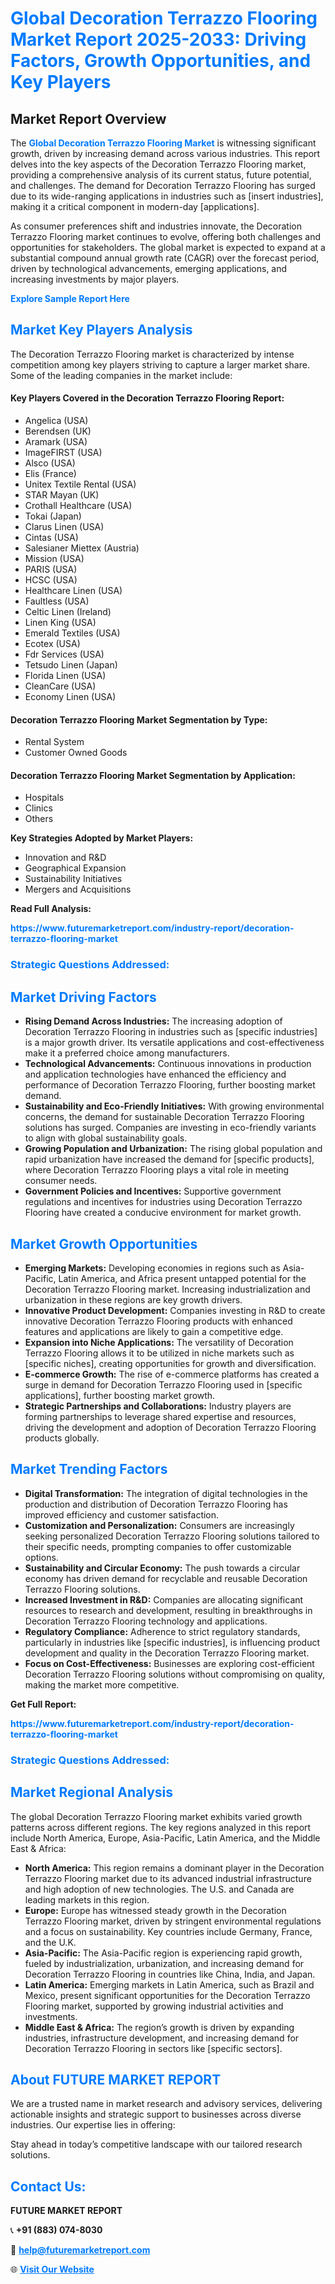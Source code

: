 <h1 style="color: #007BFF;">Global Decoration Terrazzo Flooring Market Report 2025-2033: Driving Factors, Growth Opportunities, and Key Players</h1>

<section id="overview">
<h2>Market Report Overview</h2>
<p>The <a href="https://www.futuremarketreport.com/industry-report/decoration-terrazzo-flooring-market" style="color: #007BFF; text-decoration: none;"><strong>Global Decoration Terrazzo Flooring Market</strong></a> is witnessing significant growth, driven by increasing demand across various industries. This report delves into the key aspects of the Decoration Terrazzo Flooring market, providing a comprehensive analysis of its current status, future potential, and challenges. The demand for Decoration Terrazzo Flooring has surged due to its wide-ranging applications in industries such as [insert industries], making it a critical component in modern-day [applications].</p>
<p>As consumer preferences shift and industries innovate, the Decoration Terrazzo Flooring market continues to evolve, offering both challenges and opportunities for stakeholders. The global market is expected to expand at a substantial compound annual growth rate (CAGR) over the forecast period, driven by technological advancements, emerging applications, and increasing investments by major players.</p>
</section>

<section id="overview">
<p><a href="https://www.futuremarketreport.com/request-sample/reportId=37185" style="color: #007BFF; text-decoration: none;"><strong>Explore Sample Report Here</strong></a></p>
</section>

<section id="key-players">
<h2 style="color: #007BFF;">Market Key Players Analysis</h2>
<p>The Decoration Terrazzo Flooring market is characterized by intense competition among key players striving to capture a larger market share. Some of the leading companies in the market include:</p>
<h4>Key Players Covered in the Decoration Terrazzo Flooring Report:</h4>
<ul><li>Angelica (USA)</li><li>Berendsen (UK)</li><li>Aramark (USA)</li><li>ImageFIRST (USA)</li><li>Alsco (USA)</li><li>Elis (France)</li><li>Unitex Textile Rental (USA)</li><li>STAR Mayan (UK)</li><li>Crothall Healthcare (USA)</li><li>Tokai (Japan)</li><li>Clarus Linen (USA)</li><li>Cintas (USA)</li><li>Salesianer Miettex (Austria)</li><li>Mission (USA)</li><li>PARIS (USA)</li><li>HCSC (USA)</li><li>Healthcare Linen (USA)</li><li>Faultless (USA)</li><li>Celtic Linen (Ireland)</li><li>Linen King (USA)</li><li>Emerald Textiles (USA)</li><li>Ecotex (USA)</li><li>Fdr Services (USA)</li><li>Tetsudo Linen (Japan)</li><li>Florida Linen (USA)</li><li>CleanCare (USA)</li><li>Economy Linen (USA)</li></ul>
<h4>Decoration Terrazzo Flooring Market Segmentation by Type:</h4>
<ul><li>Rental System</li><li>Customer Owned Goods</li></ul>

<h4>Decoration Terrazzo Flooring Market Segmentation by Application:</h4>
<ul><li>Hospitals</li><li>Clinics</li><li>Others</li></ul>
<p><strong>Key Strategies Adopted by Market Players:</strong></p>
<ul>
<li>Innovation and R&D</li>
<li>Geographical Expansion</li>
<li>Sustainability Initiatives</li>
<li>Mergers and Acquisitions</li>
</ul>
</section>

<section>
<p><strong>Read Full Analysis: </strong></p><a href="https://www.futuremarketreport.com/industry-report/decoration-terrazzo-flooring-market" style="color: #007BFF; text-decoration: none;"><strong>https://www.futuremarketreport.com/industry-report/decoration-terrazzo-flooring-market</strong></a>
<h3 style="color: #007BFF;">Strategic Questions Addressed:</h3>
</section>

<section id="driving-factors">
<h2 style="color: #007BFF;">Market Driving Factors</h2>
<ul>
<li><strong>Rising Demand Across Industries:</strong> The increasing adoption of Decoration Terrazzo Flooring in industries such as [specific industries] is a major growth driver. Its versatile applications and cost-effectiveness make it a preferred choice among manufacturers.</li>
<li><strong>Technological Advancements:</strong> Continuous innovations in production and application technologies have enhanced the efficiency and performance of Decoration Terrazzo Flooring, further boosting market demand.</li>
<li><strong>Sustainability and Eco-Friendly Initiatives:</strong> With growing environmental concerns, the demand for sustainable Decoration Terrazzo Flooring solutions has surged. Companies are investing in eco-friendly variants to align with global sustainability goals.</li>
<li><strong>Growing Population and Urbanization:</strong> The rising global population and rapid urbanization have increased the demand for [specific products], where Decoration Terrazzo Flooring plays a vital role in meeting consumer needs.</li>
<li><strong>Government Policies and Incentives:</strong> Supportive government regulations and incentives for industries using Decoration Terrazzo Flooring have created a conducive environment for market growth.</li>
</ul>
</section>

<section id="growth-opportunities">
<h2 style="color: #007BFF;">Market Growth Opportunities</h2>
<ul>
<li><strong>Emerging Markets:</strong> Developing economies in regions such as Asia-Pacific, Latin America, and Africa present untapped potential for the Decoration Terrazzo Flooring market. Increasing industrialization and urbanization in these regions are key growth drivers.</li>
<li><strong>Innovative Product Development:</strong> Companies investing in R&D to create innovative Decoration Terrazzo Flooring products with enhanced features and applications are likely to gain a competitive edge.</li>
<li><strong>Expansion into Niche Applications:</strong> The versatility of Decoration Terrazzo Flooring allows it to be utilized in niche markets such as [specific niches], creating opportunities for growth and diversification.</li>
<li><strong>E-commerce Growth:</strong> The rise of e-commerce platforms has created a surge in demand for Decoration Terrazzo Flooring used in [specific applications], further boosting market growth.</li>
<li><strong>Strategic Partnerships and Collaborations:</strong> Industry players are forming partnerships to leverage shared expertise and resources, driving the development and adoption of Decoration Terrazzo Flooring products globally.</li>
</ul>
</section>

<section id="trending-factors">
<h2 style="color: #007BFF;">Market Trending Factors</h2>
<ul>
<li><strong>Digital Transformation:</strong> The integration of digital technologies in the production and distribution of Decoration Terrazzo Flooring has improved efficiency and customer satisfaction.</li>
<li><strong>Customization and Personalization:</strong> Consumers are increasingly seeking personalized Decoration Terrazzo Flooring solutions tailored to their specific needs, prompting companies to offer customizable options.</li>
<li><strong>Sustainability and Circular Economy:</strong> The push towards a circular economy has driven demand for recyclable and reusable Decoration Terrazzo Flooring solutions.</li>
<li><strong>Increased Investment in R&D:</strong> Companies are allocating significant resources to research and development, resulting in breakthroughs in Decoration Terrazzo Flooring technology and applications.</li>
<li><strong>Regulatory Compliance:</strong> Adherence to strict regulatory standards, particularly in industries like [specific industries], is influencing product development and quality in the Decoration Terrazzo Flooring market.</li>
<li><strong>Focus on Cost-Effectiveness:</strong> Businesses are exploring cost-efficient Decoration Terrazzo Flooring solutions without compromising on quality, making the market more competitive.</li>
</ul>
</section>

<section>
<p><strong>Get Full Report: </strong></p><a href="https://www.futuremarketreport.com/industry-report/decoration-terrazzo-flooring-market" style="color: #007BFF; text-decoration: none;"><strong>https://www.futuremarketreport.com/industry-report/decoration-terrazzo-flooring-market</strong></a>
<h3 style="color: #007BFF;">Strategic Questions Addressed:</h3>
</section>


<section id="regional-analysis">
<h2 style="color: #007BFF;">Market Regional Analysis</h2>
<p>The global Decoration Terrazzo Flooring market exhibits varied growth patterns across different regions. The key regions analyzed in this report include North America, Europe, Asia-Pacific, Latin America, and the Middle East & Africa:</p>
<ul>
<li><strong>North America:</strong> This region remains a dominant player in the Decoration Terrazzo Flooring market due to its advanced industrial infrastructure and high adoption of new technologies. The U.S. and Canada are leading markets in this region.</li>
<li><strong>Europe:</strong> Europe has witnessed steady growth in the Decoration Terrazzo Flooring market, driven by stringent environmental regulations and a focus on sustainability. Key countries include Germany, France, and the U.K.</li>
<li><strong>Asia-Pacific:</strong> The Asia-Pacific region is experiencing rapid growth, fueled by industrialization, urbanization, and increasing demand for Decoration Terrazzo Flooring in countries like China, India, and Japan.</li>
<li><strong>Latin America:</strong> Emerging markets in Latin America, such as Brazil and Mexico, present significant opportunities for the Decoration Terrazzo Flooring market, supported by growing industrial activities and investments.</li>
<li><strong>Middle East & Africa:</strong> The region’s growth is driven by expanding industries, infrastructure development, and increasing demand for Decoration Terrazzo Flooring in sectors like [specific sectors].</li>
</ul>
</section>

<footer>
<h2 style="color: #007BFF;">About FUTURE MARKET REPORT</h2>
<p>We are a trusted name in market research and advisory services, delivering actionable insights and strategic support to businesses across diverse industries. Our expertise lies in offering:</p>

<p>Stay ahead in today’s competitive landscape with our tailored research solutions.</p>

<h2 style="color: #007BFF;">Contact Us:</h2>
<p><strong>FUTURE MARKET REPORT</strong></p>
<p>📞 <strong>+91 (883) 074-8030</strong></p>
<p>📧 <strong><a href="mailto:help@futuremarketreport.com" style="color: #007BFF;">help@futuremarketreport.com</a></strong></p>
<p>🌐 <strong><a href="https://www.futuremarketreport.com/" style="color: #007BFF;">Visit Our Website</a></strong></p>
</footer>